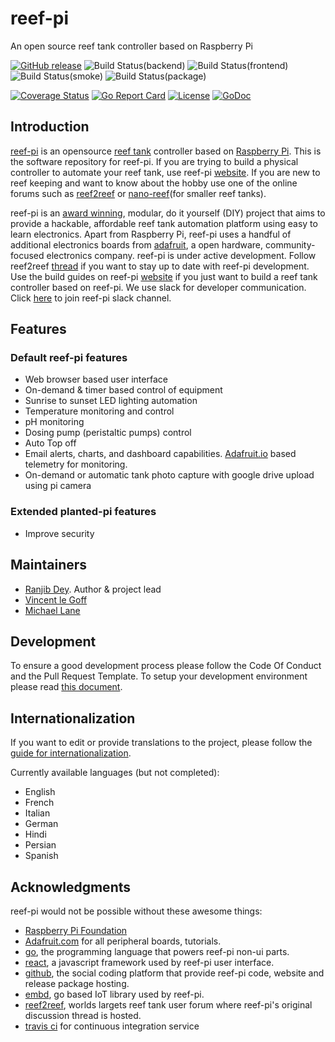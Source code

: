 # reef-pi

An open source reef tank controller based on Raspberry Pi

[![GitHub release](https://img.shields.io/github/release/reef-pi/reef-pi.svg)](https://github.com/reef-pi/reef-pi/releases)
![Build Status(backend)](https://github.com/reef-pi/reef-pi/workflows/go/badge.svg?branch=master)
![Build Status(frontend)](https://github.com/reef-pi/reef-pi/workflows/jest/badge.svg?branch=master)
![Build Status(smoke)](https://github.com/reef-pi/reef-pi/workflows/smoke/badge.svg?branch=master)
![Build Status(package)](https://github.com/reef-pi/reef-pi/workflows/deb/badge.svg?branch=master)

[![Coverage Status](https://codecov.io/gh/reef-pi/reef-pi/branch/master/graph/badge.svg)](https://codecov.io/gh/reef-pi/reef-pi)
[![Go Report Card](https://goreportcard.com/badge/reef-pi/reef-pi)](https://goreportcard.com/report/reef-pi/reef-pi)
[![License](https://img.shields.io/badge/License-Apache%202.0-blue.svg)](https://github.com/reef-pi/reef-pi/blob/master/LICENSE.txt)
[![GoDoc](https://godoc.org/github.com/reef-pi/reef-pi?status.svg)](https://godoc.org/github.com/reef-pi/reef-pi)

## Introduction

[reef-pi](http://reef-pi.com) is an opensource [reef tank](https://en.wikipedia.org/wiki/Reef_aquarium) controller based on  [Raspberry Pi](https://www.raspberrypi.org/). This is the software repository for reef-pi. If you are trying to build a physical controller to automate your reef tank, use reef-pi [website](http://reef-pi.com). If you are new to reef keeping and want to know about the hobby use one of the online forums such as [reef2reef](https://www.reef2reef.com/) or [nano-reef](https://www.nano-reef.com/)(for smaller reef tanks).


reef-pi is an [award winning](https://reef-pi.github.io/blogs/makerfaire-2017/), modular, do it yourself (DIY) project that aims to provide a hackable, affordable reef tank automation platform using easy to learn electronics. Apart from Raspberry Pi, reef-pi uses a handful of additional electronics boards from [adafruit](https://www.adafruit.com/), a open hardware, community-focused electronics company. reef-pi is under active development. Follow reef2reef [thread](http://www.reef2reef.com/threads/reef-pi-an-open-source-raspberry-pi-based-reef-tank-controller.289256/) if you want to stay up to date with reef-pi development. Use the build guides on reef-pi [website](http://reef-pi.com) if you just want to build a reef tank controller based on reef-pi. We use slack for developer communication. Click [here](https://join.slack.com/t/reef-pi/shared_invite/enQtNDI4NzM4MjEzNDk1LTJjMzkzN2M4ZjUzODMxZjRjZWIzMGY2MWIyMzg2OGI2NTU2MThlZmM0ZGZiN2E2M2NmZWVhOThkOGNjZWRiNjM) to join reef-pi slack channel.


## Features

### Default reef-pi features
- Web browser based user interface
- On-demand & timer based control of equipment
- Sunrise to sunset LED lighting automation
- Temperature monitoring and control
- pH monitoring
- Dosing pump (peristaltic pumps) control
- Auto Top off
- Email alerts, charts, and dashboard capabilities. [Adafruit.io](https://io.adafruit.com/) based telemetry for monitoring.
- On-demand or automatic tank photo capture with google drive upload using pi camera

### Extended planted-pi features
- Improve security

## Maintainers

- [Ranjib Dey](https://github.com/ranjib). Author & project lead
- [Vincent le Goff](https://github.com/zekth)
- [Michael Lane](https://github.com/Ranthalion)


## Development

To ensure a good development process please follow the Code Of Conduct and the Pull Request Template. To setup your development environment please read [this document](https://reef-pi.github.io/additional-documentation/development/).

## Internationalization

If you want to edit or provide translations to the project, please follow the [guide for internationalization](i18n.md).

Currently available languages (but not completed):

- English
- French
- Italian
- German
- Hindi
- Persian
- Spanish

## Acknowledgments

reef-pi would not be possible without these awesome things:

  - [Raspberry Pi Foundation](https://www.raspberrypi.org/)
  - [Adafruit.com](https://www.adafruit.com/) for all peripheral boards, tutorials.
  - [go](https://golang.org/), the programming language that powers reef-pi non-ui parts.
  - [react](https://reactjs.org/), a javascript framework used by reef-pi user interface.
  - [github](https://github.com/), the social coding platform that provide reef-pi code, website and release package hosting.
  - [embd](http://embd.kidoman.io/), go based IoT library used by reef-pi.
  - [reef2reef](https://www.reef2reef.com/), worlds largets reef tank user forum where reef-pi's original discussion thread is hosted.
  - [travis ci](https://travis-ci.org/) for continuous integration service
